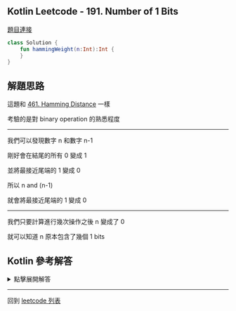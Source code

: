 ## Kotlin Leetcode - 191. Number of 1 Bits

[題目連接](https://leetcode.com/problems/number-of-1-bits/)

```kotlin
class Solution {
    fun hammingWeight(n:Int):Int {
    }
}
```

## 解題思路

這題和 [461. Hamming Distance](461.md) 一樣

考驗的是對 binary operation 的熟悉程度

-----

我們可以發現數字 n 和數字 n-1

剛好會在結尾的所有 0 變成 1

並將最接近尾端的 1 變成 0

所以 n and (n-1) 

就會將最接近尾端的 1 變成 0

-----

我們只要計算進行幾次操作之後 n 變成了 0

就可以知道 n 原本包含了幾個 1 bits

## Kotlin 參考解答

<details>
  <summary>點擊展開解答</summary>

```kotlin
class Solution {
    fun hammingWeight(n:Int):Int {
        var count = 0
        var input = n
        while(input != 0) {
            input = input and (input - 1)
            count++
        }
        return count
    }
}
```

當然也可以使用 Kotlin 內建的 `countOneBits()`

```kotlin
class Solution {
    fun hammingWeight(n: Int): Int {
        return n.countOneBits()
    }
}
```

或者用 `Integer.bitCount()`

```kotlin
class Solution {
    fun hammingWeight(n: Int): Int {
        return Integer.bitCount(n)
    }
}
```

</details>


------

回到 [leetcode 列表](index.md)
